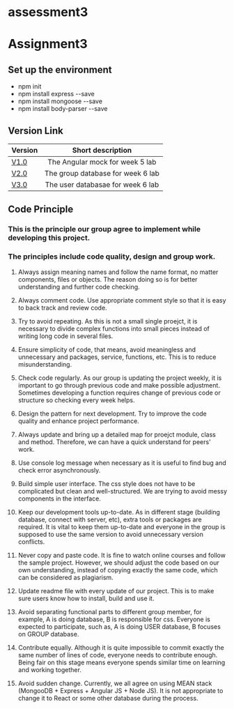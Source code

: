 # assessment3
# Assignment3 #

## Set up the environment ##
* npm init
* npm install express --save
* npm install mongoose --save
* npm install body-parser --save

## Version Link ##
| Version      | Short description |
| ------------- |:-------------:| 
| [V1.0](https://github.com/hongnangyanbily/assessment3/tree/1.0)     | The Angular mock for week 5 lab|
|[V2.0](https://github.com/hongnangyanbily/assessment3/tree/2.0)|The group database for week 6 lab|
|[V3.0](https://github.com/hongnangyanbily/assessment3/tree/3.0)| The user databasae for week 6 lab|

## Code Principle
### This is the principle our group agree to implement while developing this project.
### The principles include code quality, design and group work.

1.  Always assign meaning names and follow the name format, no matter components, files or objects. The reason doing so is for better understanding and further code checking.

2.  Always comment code. Use appropriate comment style so that it is easy to back track and review code.

3.  Try to avoid repeating. As this is not a small single proejct, it is necessary to divide complex functions into small pieces instead of writing long code in several files.

4.  Ensure simplicity of code, that means, avoid meaningless and unnecessary and packages, service, functions, etc. This is to reduce misunderstanding.

5.  Check code regularly. As our group is updating the project weekly, it is important to go through previous code and make possible adjustment. Sometimes developing a function requires change of previous code or structure so checking every week helps.

6.  Design the pattern for next development. Try to improve the code quality and enhance project performance.

7.  Always update and bring up a detailed map for proejct module, class and method. Therefore, we can have a quick understand for peers' work.

8.  Use console log message when necessary as it is useful to find bug and check error asynchronously.

9.	Build simple user interface. The css style does not have to be complicated but clean and well-structured. We are trying to avoid messy components in the interface.

10. Keep our development tools up-to-date. As in different stage (building database, connect with server, etc), extra tools or packages are required. It is vital to keep them up-to-date and everyone in the group is supposed to use the same version to avoid unnecessary version conflicts.

11.	Never copy and paste code. It is fine to watch online courses and follow the sample project. However, we should adjust the code based on our own understanding, instead of copying exactly the same code, which can be considered as plagiarism.

12.	Update readme file with every update of our project. This is to make sure users know how to install, build and use it.

13.	Avoid separating functional parts to different group member, for example, A is doing database, B is responsible for css. Everyone is expected to participate, such as, A is doing USER database, B focuses on GROUP database.

14.	Contribute equally. Although it is quite impossible to commit exactly the same number of lines of code, everyone needs to contribute enough. Being fair on this stage means everyone spends similar time on learning and working together.

15.	Avoid sudden change. Currently, we all agree on using MEAN stack (MongooDB + Express + Angular JS + Node JS). It is not appropriate to change it to React or some other database during the process.

